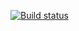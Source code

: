 [![Build status](https://ci.appveyor.com/api/projects/status/vid73bwssmehlypx?svg=true)](https://ci.appveyor.com/project/Milfagirl/ahj-helpdesk)

